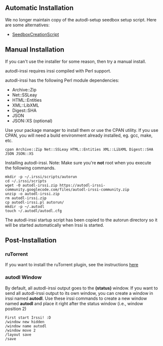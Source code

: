 ## Automatic Installation

We no longer maintain copy of the autodl-setup seedbox setup script. Here are some alternatives:

* [SeedboxCreationScript](https://github.com/SeedboxCreator/SeedboxCreationScript)

## Manual Installation

If you can't use the installer for some reason, then try a manual install.

autodl-irssi requires irssi compiled with Perl support.

autodl-irssi has the following Perl module dependencies:
* Archive::Zip
* Net::SSLeay
* HTML::Entities
* XML::LibXML
* Digest::SHA
* JSON
* JSON::XS (optional)

Use your package manager to install them or use the CPAN utility. If you use CPAN, you will need a build environment already installed, eg. gcc, make, etc.

	cpan Archive::Zip Net::SSLeay HTML::Entities XML::LibXML Digest::SHA JSON JSON::XS

Installing autodl-irssi. Note: Make sure you're **not** root when you execute the following commands.

	mkdir -p ~/.irssi/scripts/autorun
	cd ~/.irssi/scripts
	wget -O autodl-irssi.zip https://autodl-irssi-community.googlecode.com/files/autodl-irssi-community.zip
	unzip -o autodl-irssi.zip
	rm autodl-irssi.zip
	cp autodl-irssi.pl autorun/
	mkdir -p ~/.autodl
	touch ~/.autodl/autodl.cfg

The autodl-irssi startup script has been copied to the autorun directory so it will be started automatically when Irssi is started.

## Post-Installation

### ruTorrent

If you want to install the ruTorrent plugin, see the instructions [here](https://github.com/autodl-community/autodl-rutorrent/wiki)

### autodl Window

By default, all autodl-irssi output goes to the **(status)** window. If you want to send all autodl-irssi output to its own window, you can create a window in irssi named **autodl**. Use these irssi commands to create a new window named **autodl** and place it right after the status window (i.e., window position 2)

	First start Irssi! :D
	/window new hidden
	/window name autodl
	/window move 2
	/layout save
	/save
